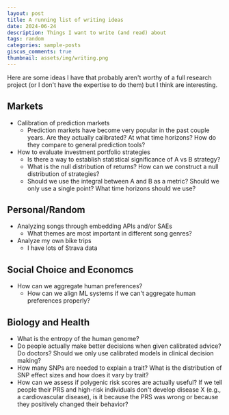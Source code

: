 ```yaml
---
layout: post
title: A running list of writing ideas
date: 2024-06-24 
description: Things I want to write (and read) about
tags: random
categories: sample-posts
giscus_comments: true
thumbnail: assets/img/writing.png
---
```


Here are some ideas I have that probably aren't worthy of a full research project (or I don't have the expertise to do them) but I think are interesting.

## Markets
* Calibration of prediction markets
    * Prediction markets have become very popular in the past couple years. Are they actually calibrated? At what time horizons? How do they compare to general prediction tools?
* How to evaluate investment portfolio strategies
    * Is there a way to establish statistical significance of A vs B strategy?
    * What is the null distribution of returns? How can we construct a null distribution of strategies?
    * Should we use the integral between A and B as a metric? Should we only use a single point? What time horizons should we use?


## Personal/Random
* Analyzing songs through embedding APIs and/or SAEs
    * What themes are most important in different song genres?
* Analyze my own bike trips
    * I have lots of Strava data


## Social Choice and Economcs
* How can we aggregate human preferences?
    * How can we align ML systems if we can't aggregate human preferences properly?


## Biology and Health
* What is the entropy of the human genome?
* Do people actually make better decisions when given calibrated advice? Do doctors? Should we only use calibrated models in clinical decision making?
* How many SNPs are needed to explain a trait? What is the distribution of SNP effect sizes and how does it vary by trait?
* How can we assess if polygenic risk scores are actually useful? If we tell people their PRS and high-risk individuals don't develop disease X (e.g., a cardiovascular disease), is it because the PRS was wrong or because they positively changed their behavior?
